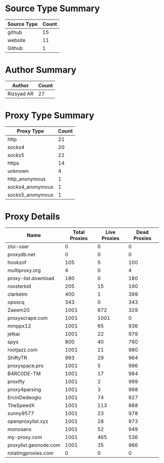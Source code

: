 # Source Type Summary

| Source Type | Count |
|-------------|-------|
| github | 15 |
| website | 11 |
| Github | 1 |


# Author Summary

| Author | Count |
|--------|-------|
| Rizsyad AR | 27 |


# Proxy Type Summary

| Proxy Type | Count |
|------------|-------|
| http | 21 |
| socks4 | 20 |
| socks5 | 22 |
| https | 14 |
| unknown | 4 |
| http_anonymous | 1 |
| socks4_anonymous | 1 |
| socks5_anonymous | 1 |


# Proxy Details

| Name | Total Proxies | Live Proxies | Dead Proxies |
|------|---------------|--------------|---------------|
| zloi-user | 0 | 0 | 0 |
| proxydb.net | 0 | 0 | 0 |
| hookzof | 105 | 5 | 100 |
| multiproxy.org | 4 | 0 | 4 |
| proxy-list.download | 180 | 0 | 180 |
| roosterkid | 205 | 15 | 190 |
| clarketm | 400 | 1 | 399 |
| opsxcq | 343 | 0 | 343 |
| Zaeem20 | 1001 | 672 | 329 |
| proxyscrape.com | 1001 | 1001 | 0 |
| mmppx12 | 1001 | 65 | 936 |
| jetkai | 1001 | 22 | 979 |
| spys | 800 | 40 | 760 |
| rootjazz.com | 1001 | 21 | 980 |
| ShiftyTR | 993 | 29 | 964 |
| proxyspace.pro | 1001 | 5 | 996 |
| B4RC0DE-TM | 1001 | 17 | 984 |
| proxifly | 1001 | 2 | 999 |
| proxy4parsing | 1001 | 3 | 998 |
| ErcinDedeoglu | 1001 | 74 | 927 |
| TheSpeedX | 1001 | 113 | 888 |
| sunny9577 | 1001 | 23 | 978 |
| openproxylist.xyz | 1001 | 28 | 973 |
| monosans | 1001 | 52 | 949 |
| my-proxy.com | 1001 | 465 | 536 |
| proxylist.geonode.com | 1001 | 35 | 966 |
| rotatingproxies.com | 0 | 0 | 0 |
